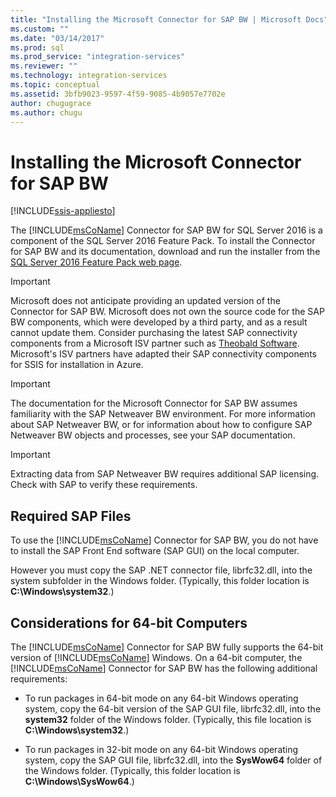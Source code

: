 ```yaml
---
title: "Installing the Microsoft Connector for SAP BW | Microsoft Docs"
ms.custom: ""
ms.date: "03/14/2017"
ms.prod: sql
ms.prod_service: "integration-services"
ms.reviewer: ""
ms.technology: integration-services
ms.topic: conceptual
ms.assetid: 3bfb9023-9597-4f59-9085-4b9057e7702e
author: chugugrace
ms.author: chugu
---
```

# Installing the Microsoft Connector for SAP BW

[!INCLUDE[ssis-appliesto](../includes/ssis-appliesto-ssvrpluslinux-asdb-asdw-xxx.md)]


  The [!INCLUDE[msCoName](../includes/msconame-md.md)] Connector for SAP BW for SQL Server 2016 is a component of the SQL Server 2016 Feature Pack. To install the Connector for SAP BW and its documentation, download and run the installer from the [SQL Server 2016 Feature Pack web page](https://go.microsoft.com/fwlink/?LinkId=746297).  

> [!IMPORTANT]
> Microsoft does not anticipate providing an updated version of the Connector for SAP BW. Microsoft does not own the source code for the SAP BW components, which were developed by a third party, and as a result cannot update them. Consider purchasing the latest SAP connectivity components from a Microsoft ISV partner such as [Theobald Software](https://theobald-software.com/en/xtract-is-productinfo.html). Microsoft's ISV partners have adapted their SAP connectivity components for SSIS for installation in Azure.

> [!IMPORTANT]  
>  The documentation for the Microsoft Connector for SAP BW assumes familiarity with the SAP Netweaver BW environment. For more information about SAP Netweaver BW, or for information about how to configure SAP Netweaver BW objects and processes, see your SAP documentation.  
  
> [!IMPORTANT]  
>  Extracting data from SAP Netweaver BW requires additional SAP licensing. Check with SAP to verify these requirements.  
  
## Required SAP Files  
 To use the [!INCLUDE[msCoName](../includes/msconame-md.md)] Connector for SAP BW, you do not have to install the SAP Front End software (SAP GUI) on the local computer.  
  
 However you must copy the SAP .NET connector file, librfc32.dll, into the system subfolder in the Windows folder. (Typically, this folder location is **C:\Windows\system32**.)  
  
## Considerations for 64-bit Computers  
 The [!INCLUDE[msCoName](../includes/msconame-md.md)] Connector for SAP BW fully supports the 64-bit version of [!INCLUDE[msCoName](../includes/msconame-md.md)] Windows. On a 64-bit computer, the [!INCLUDE[msCoName](../includes/msconame-md.md)] Connector for SAP BW has the following additional requirements:  
  
-   To run packages in 64-bit mode on any 64-bit Windows operating system, copy the 64-bit version of the SAP GUI file, librfc32.dll, into the **system32** folder of the Windows folder. (Typically, this file location is **C:\Windows\system32**.)  
  
-   To run packages in 32-bit mode on any 64-bit Windows operating system, copy the SAP GUI file, librfc32.dll, into the **SysWow64** folder of the Windows folder. (Typically, this folder location is **C:\Windows\SysWow64**.)  
  
  

